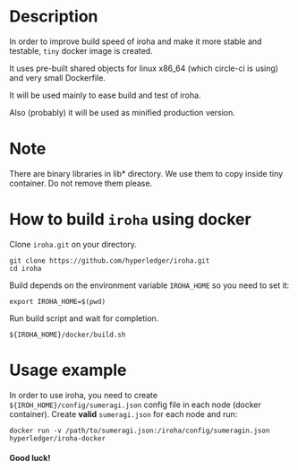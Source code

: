 # Description

In order to improve build speed of iroha and make it more stable and testable, `tiny` docker image is created.

It uses pre-built shared objects for linux x86_64 (which circle-ci is using) and very small Dockerfile.

It will be used mainly to ease build and test of iroha.

Also (probably) it will be used as minified production version.


# Note

There are binary libraries in lib* directory. We use them to copy inside tiny container.
Do not remove them please.

# How to build `iroha` using docker

Clone `iroha.git` on your directory.

```
git clone https://github.com/hyperledger/iroha.git
cd iroha
```

Build depends on the environment variable `IROHA_HOME` so you need to set it:

`export IROHA_HOME=$(pwd)`

Run build script and wait for completion. 
```
${IROHA_HOME}/docker/build.sh
``` 


# Usage example

In order to use iroha, you need to create `${IROH_HOME}/config/sumeragi.json` config file in each node (docker container). 
Create **valid** `sumeragi.json` for each node and run:

```
docker run -v /path/to/sumeragi.json:/iroha/config/sumeragin.json hyperledger/iroha-docker
``` 


#### Good luck!
